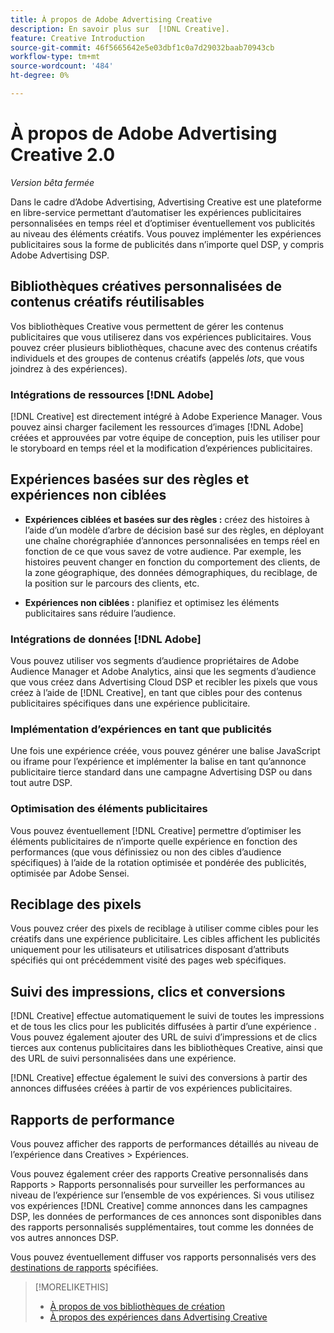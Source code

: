 ```yaml
---
title: À propos de Adobe Advertising Creative
description: En savoir plus sur  [!DNL Creative].
feature: Creative Introduction
source-git-commit: 46f5665642e5e03dbf1c0a7d29032baab70943cb
workflow-type: tm+mt
source-wordcount: '484'
ht-degree: 0%

---
```


# À propos de Adobe Advertising Creative 2.0

*Version bêta fermée*

<!-- verify all and rewrite to include new stuff -->

Dans le cadre d’Adobe Advertising, Advertising Creative est une plateforme en libre-service permettant d’automatiser les expériences publicitaires personnalisées en temps réel et d’optimiser éventuellement vos publicités au niveau des éléments créatifs.<!-- Verify --> Vous pouvez implémenter les expériences publicitaires sous la forme de publicités dans n’importe quel DSP, y compris Adobe Advertising DSP.

## Bibliothèques créatives personnalisées de contenus créatifs réutilisables

Vos bibliothèques Creative vous permettent de gérer les contenus publicitaires que vous utiliserez dans vos expériences publicitaires. Vous pouvez créer plusieurs bibliothèques, chacune avec des contenus créatifs individuels et des groupes de contenus créatifs (appelés *lots*, que vous joindrez à des expériences).

### Intégrations de ressources [!DNL Adobe]

[!DNL Creative] est directement intégré à Adobe Experience Manager. Vous pouvez ainsi charger facilement les ressources d’images [!DNL Adobe] créées et approuvées par votre équipe de conception, puis les utiliser pour le storyboard en temps réel et la modification d’expériences publicitaires.

## Expériences basées sur des règles et expériences non ciblées

* **Expériences ciblées et basées sur des règles :** créez des histoires à l’aide d’un modèle d’arbre de décision basé sur des règles, en déployant une chaîne chorégraphiée d’annonces personnalisées en temps réel en fonction de ce que vous savez de votre audience. Par exemple, les histoires peuvent changer en fonction du comportement des clients, de la zone géographique, des données démographiques, du reciblage, de la position sur le parcours des clients, etc.

* **Expériences non ciblées :** planifiez et optimisez les éléments publicitaires sans réduire l’audience.

### Intégrations de données [!DNL Adobe]

Vous pouvez utiliser vos segments d’audience propriétaires de Adobe Audience Manager et Adobe Analytics, ainsi que les segments d’audience que vous créez dans Advertising Cloud DSP et recibler les pixels que vous créez à l’aide de [!DNL Creative], en tant que cibles pour des contenus publicitaires spécifiques dans une expérience publicitaire. <!-- Advertiser should be able to target all segments that are available in DSP for targeting -->

### Implémentation d’expériences en tant que publicités

Une fois une expérience créée, vous pouvez générer une balise JavaScript ou iframe pour l’expérience et implémenter la balise en tant qu’annonce publicitaire tierce standard dans une campagne Advertising DSP ou dans tout autre DSP.<!-- Will add video and other ad formats; not sure if they'll be available for both standard and dynamic ads. -->

### Optimisation des éléments publicitaires

Vous pouvez éventuellement [!DNL Creative] permettre d’optimiser les éléments publicitaires de n’importe quelle expérience en fonction des performances (que vous définissiez ou non des cibles d’audience spécifiques) à l’aide de la rotation optimisée et pondérée des publicités, optimisée par Adobe Sensei.

<!--
[!DNL Creative] serves first-party ads and triggers third-party ads for the experience based on the specified targeting (when applicable), scheduling, ad rotation, and optimization goal options 
-->

## Reciblage des pixels

Vous pouvez créer des pixels de reciblage à utiliser comme cibles pour les créatifs dans une expérience publicitaire. Les cibles affichent les publicités uniquement pour les utilisateurs et utilisatrices disposant d’attributs spécifiés qui ont précédemment visité des pages web spécifiques.

## Suivi des impressions, clics et conversions

[!DNL Creative] effectue automatiquement le suivi de toutes les impressions et de tous les clics pour les publicités diffusées à partir d’une expérience . Vous pouvez également ajouter des URL de suivi d’impressions et de clics tierces aux contenus publicitaires dans les bibliothèques Creative, ainsi que des URL de suivi personnalisées dans une expérience.

[!DNL Creative] effectue également le suivi des conversions à partir des annonces diffusées créées à partir de vos expériences publicitaires.<!-- Verify wording; anything important to add here? We do track them for all users, right? Or is it optional?  -->

<!--
 [Don't need to mention] When an ad is served, the DSP that buys the ad first tracks the impression, and then passes the impression information to [!DNL Creative]. [!DNL Creative] first tracks a click on an ad, and it then passes the click information
to the DSP.
-->

## Rapports de performance

Vous pouvez afficher des rapports de performances détaillés au niveau de l’expérience dans Creatives > Expériences.

Vous pouvez également créer des rapports Creative personnalisés dans Rapports > Rapports personnalisés pour surveiller les performances au niveau de l’expérience sur l’ensemble de vos expériences. Si vous utilisez vos expériences [!DNL Creative] comme annonces dans les campagnes DSP, les données de performances de ces annonces sont disponibles dans des rapports personnalisés supplémentaires, tout comme les données de vos autres annonces DSP. <!-- Verify that [!DNL Creative] users have access to ALL other reports. -->

Vous pouvez éventuellement diffuser vos rapports personnalisés vers des [destinations de rapports](/help/dsp/reports/report-destinations/report-destination-about.md) spécifiées.

<!--
>* [Overview of implementing Adobe Advertising Creative](/help/creative/introduction/implementation-overview.md)
>* [How the user interface is organized](/help/creative/introduction/ui.md)
-->

>[!MORELIKETHIS]
>
>* [À propos de vos bibliothèques de création](/help/creative/creative-libraries/creative-libraries-about.md)
>* [À propos des expériences dans Advertising Creative](/help/creative/experiences/experience-about.md)
